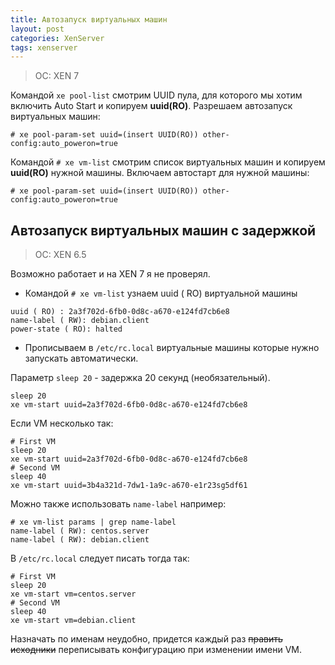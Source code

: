 ```yaml
---
title: Автозапуск виртуальных машин
layout: post
categories: XenServer
tags: xenserver
---
```


> OC: XEN 7

Командой `xe pool-list` смотрим UUID пула, для которого мы хотим включить Auto Start и копируем **uuid(RO)**.
Разрешаем автозапуск виртуальных машин:

```
# xe pool-param-set uuid=(insert UUID(RO)) other-config:auto_poweron=true
```

Командой `# xe vm-list` смотрим список виртуальных машин и копируем **uuid(RO)** нужной машины.
Включаем автостарт для нужной машины:

```
# xe pool-param-set uuid=(insert UUID(RO)) other-config:auto_poweron=true
```

## Автозапуск виртуальных машин с задержкой

> OC: XEN 6.5

Возможно работает и на XEN 7 я не проверял.

* Командой `# xe vm-list` узнаем uuid ( RO) виртуальной машины

```
uuid ( RO) : 2a3f702d-6fb0-0d8c-a670-e124fd7cb6e8
name-label ( RW): debian.client
power-state ( RO): halted
```

* Прописываем в `/etc/rc.local` виртуальные машины которые нужно запускать автоматически.

Параметр `sleep 20` - задержка 20 секунд (необязательный).

```
sleep 20
xe vm-start uuid=2a3f702d-6fb0-0d8c-a670-e124fd7cb6e8
```

Если VM несколько так:

```
# First VM
sleep 20
xe vm-start uuid=2a3f702d-6fb0-0d8c-a670-e124fd7cb6e8
# Second VM
sleep 40
xe vm-start uuid=3b4a321d-7dw1-1a9c-a670-e1r23sg5df61
```

Можно также использовать `name-label` например:

```
# xe vm-list params | grep name-label
name-label ( RW): centos.server
name-label ( RW): debian.client
```

В `/etc/rc.local` следует писать тогда так:

```
# First VM
sleep 20
xe vm-start vm=centos.server
# Second VM
sleep 40
xe vm-start vm=debian.client
```

Назначать по именам неудобно, придется каждый раз ~~править исходники~~ переписывать конфигурацию при изменении имени VM.